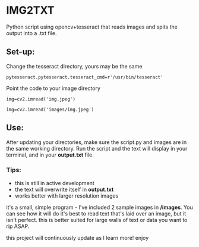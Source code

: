 # IMG2TXT
Python script using opencv+tesseract that reads images and spits the output into a .txt file.

## Set-up:
Change the tesseract directory, yours may be the same 
```
pytesseract.pytesseract.tesseract_cmd=r'/usr/bin/tesseract'
```

Point the code to your image directory
```
img=cv2.imread('img.jpeg')
```
```
img=cv2.imread('images/img.jpeg')
```

## Use:
After updating your directories, make sure the script.py and images are in the same working directory.
Run the script and the text will display in your terminal, and in your **output.txt** file.

### Tips:
- this is still in active development
- the text will overwrite itself in **output.txt**
- works better with larger resolution images

it's a small, simple program - I've included 2 sample images in **/images**. You can see how it will do it's best to read text that's laid over an image, but it isn't perfect. this is better suited for large walls of text or data you want to rip ASAP.

this project will continuously update as I learn more! enjoy
